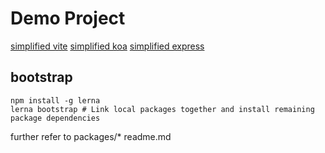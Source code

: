 # Demo Project

[simplified vite](https://github.com/wizardpisces/lerna-repo/tree/master/packages/litepack)
[simplified koa](https://github.com/wizardpisces/lerna-repo/tree/master/packages/server-async)
[simplified express](https://github.com/wizardpisces/lerna-repo/tree/master/packages/node-server)

## bootstrap

```
npm install -g lerna
lerna bootstrap # Link local packages together and install remaining package dependencies
```

further refer to packages/* readme.md
